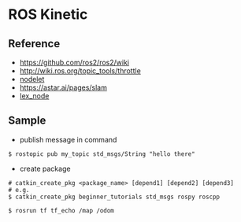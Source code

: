 # ROS Kinetic

## Reference
* https://github.com/ros2/ros2/wiki
* http://wiki.ros.org/topic_tools/throttle
* [nodelet](http://cryborg.hatenablog.com/entry/2016/09/19/154712)
* https://astar.ai/pages/slam
* [lex_node](http://wiki.ros.org/lex_node)

## Sample
* publish message in command
```
$ rostopic pub my_topic std_msgs/String "hello there"
```
* create package
```
# catkin_create_pkg <package_name> [depend1] [depend2] [depend3]
# e.g.
$ catkin_create_pkg beginner_tutorials std_msgs rospy roscpp
```
```
$ rosrun tf tf_echo /map /odom
```
